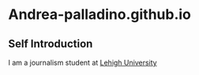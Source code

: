 # Andrea-palladino.github.io

## Self Introduction

I am a journalism student at [Lehigh University](https://www2.lehigh.edu)
